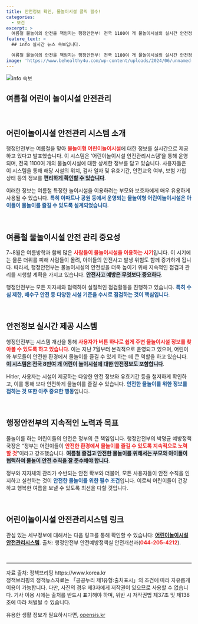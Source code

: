 ```yaml
---
title: 안전정보 확인, 물놀이시설 클릭 필수!
categories:
  - 보건
excerpt: >
  여름철 물놀이의 안전을 책임지는 행정안전부! 전국 1100여 개 물놀이시설의 실시간 안전정보를 확인할 수 있는 시스템이 마련되었습니다. 아이들과 보호자들, 이제 손쉽게 주변 시설의 안전을 체크하고 무더운 여름을 안전하게 즐기세요!
feature_text: >
  ## info 실시간 뉴스 속보입니다.

  여름철 물놀이의 안전을 책임지는 행정안전부! 전국 1100여 개 물놀이시설의 실시간 안전정보를 확인할 수 있는 시스템이 마련되었습니다. 아이들과 보호자들, 이제 손쉽게 주변 시설의 안전을 체크하고 무더운 여름을 안전하게 즐기세요!
image: 'https://www.behealthy4u.com/wp-content/uploads/2024/06/unnamed-file.png'
---
```


<p><img src="https://www.behealthy4u.com/wp-content/uploads/2024/06/unnamed-file.png" alt="info 속보" /></p>

<h2 data-ke-size="size40">여름철 어린이 놀이시설 안전관리</h2>

<p data-ke-size="size16">&nbsp;</p>

<h2 data-ke-size="size26">어린이놀이시설 안전관리 시스템 소개</h2>

<p data-ke-size="size16">행정안전부는 여름철을 맞아 <b><span style="color: #ee2323;">물놀이형 어린이놀이시설</span></b>에 대한 정보를 실시간으로 제공하고 있다고 발표했습니다. 이 시스템은 ‘어린이놀이시설 안전관리시스템’을 통해 운영되며, 전국 1100여 개의 물놀이시설에 대한 상세한 정보를 담고 있습니다. 사용자들은 이 시스템을 통해 해당 시설의 위치, 검사 일자 및 유효기간, 안전교육 여부, 보험 가입 상태 등의 정보를 <b><span style="background-color: #21538527;">편리하게 확인할 수 있습니다</span></b>.</p>

<p data-ke-size="size16">이러한 정보는 여름철 특정한 놀이시설을 이용하려는 부모와 보호자에게 매우 유용하게 사용될 수 있습니다. <b><span style="color: #1a5490;">특히 아파트나 공원 등에서 운영되는 물놀이형 어린이놀이시설은 아이들이 물놀이를 즐길 수 있도록 설계되었습니다</span></b>.</p>

<p data-ke-size="size16">&nbsp;</p>

<h2 data-ke-size="size26">여름철 물놀이시설 안전 관리 중요성</h2>

<p data-ke-size="size16">7~8월은 여름방학과 함께 많은 <b><span style="color: #ee2323;">사람들이 물놀이시설을 이용하는 시기</span></b>입니다. 이 시기에는 물론 더위를 피해 사람들이 몰려, 아이들의 안전사고 발생 위험도 함께 증가하게 됩니다. 따라서, 행정안전부는 물놀이시설의 안전성을 더욱 높이기 위해 지속적인 점검과 관리를 시행할 계획을 가지고 있습니다. <b><span style="background-color: #21538527;">안전사고 예방은 무엇보다 중요하다</span></b>.</p>

<p data-ke-size="size16">행정안전부는 모든 지자체와 협력하여 실질적인 점검활동을 진행하고 있습니다. <b><span style="color: #1a5490;">특히 수심 제한, 배수구 안전 등 다양한 시설 기준을 수시로 점검하는 것이 핵심입니다</span></b>.</p>

<p data-ke-size="size16">&nbsp;</p>

<h2 data-ke-size="size26">안전정보 실시간 제공 시스템</h2>

<p data-ke-size="size16">행정안전부는 시스템 개선을 통해 <b><span style="color: #ee2323;">사용자가 버튼 하나로 쉽게 주변 물놀이시설 정보를 찾아볼 수 있도록 하고 있습니다</span></b>. 이는 지난 7월부터 본격적으로 운영되고 있으며, 어린이와 부모들이 안전한 환경에서 물놀이를 즐길 수 있게 하는 데 큰 역할을 하고 있습니다. <b><span style="background-color: #21538527;">이 시스템은 전국 8만여 개 어린이 놀이시설에 대한 안전정보도 포함합니다</span></b>.</p>

<p data-ke-size="size16">Hitler, 사용자는 시설이 제공하는 다양한 안전 정보와 유효기간 등을 철저하게 확인하고, 이를 통해 보다 안전하게 물놀이를 즐길 수 있습니다. <b><span style="color: #1a5490;">안전한 물놀이를 위한 정보를 접하는 것 또한 아주 중요한 행동</span></b>입니다.</p>

<p data-ke-size="size16">&nbsp;</p>

<h2 data-ke-size="size26">행정안전부의 지속적인 노력과 목표</h2>

<p data-ke-size="size16">물놀이를 하는 어린이들의 안전은 정부의 큰 책임입니다. 행정안전부의 박명균 예방정책국장은 “정부는 어린이들이 <b><span style="color: #ee2323;">안전한 환경에서 물놀이를 즐길 수 있도록 지속적으로 노력할 것</span></b>”이라고 강조했습니다. <b><span style="background-color: #21538527;">여름철 즐겁고 안전한 물놀이를 위해서는 부모와 아이들이 협력하여 물놀이 안전 수칙을 잘 준수해야 합니다</span></b>.</p>

<p data-ke-size="size16">정부와 지자체의 관리가 수반되는 안전 확보와 더불어, 모든 사용자들이 안전 수칙을 인지하고 실천하는 것이 <b><span style="color: #1a5490;">안전한 물놀이를 위한 필수 조건</span></b>입니다. 이로써 어린이들이 건강하고 행복한 여름을 보낼 수 있도록 최선을 다할 것입니다.</p>

<p data-ke-size="size16">&nbsp;</p>

<h2 data-ke-size="size26">어린이놀이시설 안전관리시스템 링크</h2>

<p data-ke-size="size16">관심 있는 세부정보에 대해서는 다음 링크를 통해 확인할 수 있습니다: <b><a href="https://www.cpf.go.kr/cpf" target="_blank" rel="noopener noreferrer">어린이놀이시설 안전관리시스템</a></b>. 출처: 행정안전부 안전예방정책실 안전개선과(<b><span style="color: #ee2323;">044-205-4212</span></b>).</p>

<p data-ke-size="size16">&nbsp;</p>

<hr style="border: 1px solid #cccccc;"/>

<p data-ke-size="size16">자료 출처: 정책브리핑 https://www.korea.kr<br/>정책브리핑의 정책뉴스자료는 「공공누리 제1유형:출처표시」의 조건에 따라 자유롭게 이용이 가능합니다. 다만, 사진의 경우 제3자에게 저작권이 있으므로 사용할 수 없습니다. 기사 이용 시에는 출처를 반드시 표기해야 하며, 위반 시 저작권법 제37조 및 제138조에 따라 처벌될 수 있습니다.</p>
유용한 생활 정보가 필요하시다면, <a href="https://opensis.kr" rel="dofollow">opensis.kr</a>


